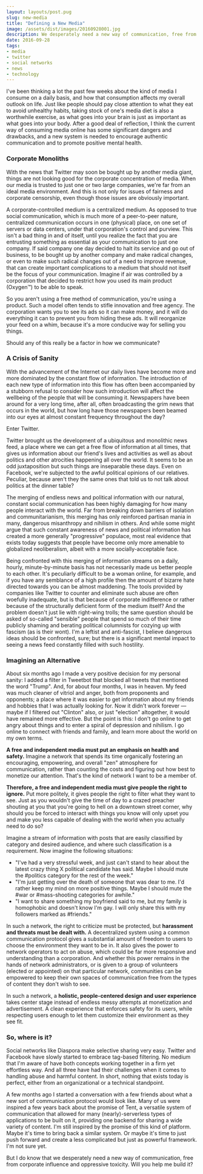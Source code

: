 ```yaml
---
layout: layouts/post.pug
slug: new-media
title: "Defining a New Media"
image: /assets/dist/images/20160928001.jpg
description: We desperately need a new way of communication, free from corporate influence and oppressive toxicity.
date: 2016-09-28
tags:
- media
- twitter
- social networks
- news
- technology
---
```


I've been thinking a lot the past few weeks about the kind of media I consume on a daily basis, and how that consumption affects my overall outlook on life. Just like people should pay close attention to what they eat to avoid unhealthy habits, taking stock of one's media diet is also a worthwhile exercise, as what goes into your brain is just as important as what goes into your body. After a good deal of reflection, I think the current way of consuming media online has some significant dangers and drawbacks, and a new system is needed to encourage authentic communication and to promote positive mental health.

### Corporate Monoliths

With the news that Twitter may soon be bought up by another media giant, things are not looking good for the corporate concentration of media. When our media is trusted to just one or two large companies, we're far from an ideal media environment. And this is not only for issues of fairness and corporate censorship, even though those issues are obviously important.

A corporate-controlled medium is a centralized medium. As opposed to true social communication, which is much more of a peer-to-peer nature, centralized communication occurs in one (physical) place, on one set of servers or data centers, under that corporation's control and purview. This isn't a bad thing in and of itself, until you realize the fact that you are entrusting something as essential as your communication to just one company. If said company one day decided to halt its service and go out of business, to be bought up by another company and make radical changes, or even to make such radical changes out of a need to improve revenue, that can create important complications to a medium that should not itself be the focus of your communication. Imagine if air was controlled by a corporation that decided to restrict how you used its main product (Oxygen™) to be able to speak.

So you aren't using a free method of communication, you're using a product. Such a model often tends to stifle innovation and free agency. The corporation wants you to see its ads so it can make money, and it will do everything it can to prevent you from hiding these ads. It will reorganize your feed on a whim, because it's a more conducive way for selling you things.

Should any of this really be a factor in how we communicate?


### A Crisis of Sanity

With the advancement of the Internet our daily lives have become more and more dominated by the constant flow of information. The introduction of each new type of information into this flow has often been accompanied by a stubborn refusal to consider how such introduction will affect the wellbeing of the people that will be consuming it. Newspapers have been around for a very long time, after all, often broadcasting the grim news that occurs in the world, but how long have those newspapers been beamed into our eyes at almost constant frequency throughout the day?

Enter Twitter.

Twitter brought us the development of a ubiquitous and monolithic news feed, a place where we can get a free flow of information at all times, that gives us information about our friend's lives and activities as well as about politics and other atrocities happening all over the world. It seems to be an odd juxtaposition but such things are inseparable these days. Even on Facebook, we're subjected to the awful political opinions of our relatives. Peculiar, because aren't they the same ones that told us to not talk about politics at the dinner table?

The merging of endless news and political information with our natural, constant social communication has been highly damaging for how many people interact with the world. Far from breaking down barriers of isolation and communitarianism, this merging has only reinforced partisan mania in many, dangerous misanthropy and nihilism in others. And while some might argue that such constant awareness of news and political information has created a more generally "progressive" populace, most real evidence that exists today suggests that people have become only more amenable to globalized neoliberalism, albeit with a more socially-acceptable face.

Being confronted with this merging of information streams on a daily, hourly, minute-by-minute basis has not necessarily made us better people to each other. It's peculiarly difficult to be a woman online, for example, and if you have any semblance of a high profile then the amount of bizarre hate directed towards you can be almost maddening. The tools provided by companies like Twitter to counter and eliminate such abuse are often woefully inadequate, but is that because of corporate indifference or rather because of the structurally deficient form of the medium itself? And the problem doesn't just lie with right-wing trolls; the same question should be asked of so-called "sensible" people that spend so much of their time publicly shaming and berating political columnists for cozying up with fascism (as is their wont). I'm a leftist and anti-fascist, I believe dangerous ideas should be confronted, sure; but there is a significant mental impact to seeing a news feed constantly filled with such hostility.


### Imagining an Alternative

About six months ago I made a very positive decision for my personal sanity: I added a filter in Tweetbot that blocked all tweets that mentioned the word "Trump". And, for about four months, I was in heaven. My feed was much cleaner of vitriol and anger, both from proponents and opponents; a place where it was easier to get information about my friends and hobbies that I was actually looking for. Now it didn't work forever — maybe if I filtered out "Clinton" also, or just "election" altogether, it would have remained more effective. But the point is this: I don't go online to get angry about things and to enter a spiral of depression and nihilism. I go online to connect with friends and family, and learn more about the world on my own terms.

**A free and independent media must put an emphasis on health and safety.** Imagine a network that spends its time organically fostering an encouraging, empowering, and overall "zen" atmosphere for communication, rather than counting the costs and figuring out how best to monetize our attention. That's the kind of network I want to be a member of.

**Therefore, a free and independent media must give people the right to ignore.** Put more politely, it gives people the right to filter what they want to see. Just as you wouldn't give the time of day to a crazed preacher shouting at you that you're going to hell on a downtown street corner, why should you be forced to interact with things you know will only upset you and make you less capable of dealing with the world when you actually need to do so?

Imagine a stream of information with posts that are easily classified by category and desired audience, and where such classification is a requirement. Now imagine the following situations:

 * "I've had a very stressful week, and just can't stand to hear about the latest crazy thing X political candidate has said. Maybe I should mute the #politics category for the rest of the week."
 * "I'm just getting over the death of someone that was dear to me. I'd rather keep my mind on more positive things. Maybe I should mute the #war or #mass-shooting categories for awhile."
 * "I want to share something my boyfriend said to me, but my family is homophobic and doesn't know I'm gay. I will only share this with my followers marked as #friends."

In such a network, the right to criticize must be protected, but **harassment and threats must be dealt with.** A decentralized system using a common communication protocol gives a substantial amount of freedom to users to choose the environment they want to be in. It also gives the power to network operators to act on abuse, which could be far more responsive and understanding than a corporation. And whether this power remains in the hands of network administrators, or is given to a group of volunteers (elected or appointed) on that particular network, communities can be empowered to keep their own spaces of communication free from the types of content they don't wish to see.

In such a network, a **holistic, people-centered design and user experience** takes center stage instead of endless messy attempts at monetization and advertisement. A clean experience that enforces safety for its users, while respecting users enough to let them customize their environment as they see fit.


### So, where is it?

Social networks like Diaspora make selective sharing very easy. Twitter and Facebook have slowly started to embrace tag-based filtering. No medium that I'm aware of have both concepts working together in a firm yet effortless way. And all three have had their challenges when it comes to handling abuse and harmful content. In short, nothing that exists today is perfect, either from an organizational or a technical standpoint.

A few months ago I started a conversation with a few friends about what a new sort of communication protocol would look like. Many of us were inspired a few years back about the promise of Tent, a versatile system of communication that allowed for many (nearly)-serverless types of applications to be built on it, providing one backend for sharing a wide variety of content. I'm still inspired by the promise of this kind of platform. Maybe it's time to bring back a similar system. Or maybe it's time to just push forward and create a less complicated but just as powerful framework. I'm not sure yet.

But I do know that we desperately need a new way of communication, free from corporate influence and oppressive toxicity. Will you help me build it?

